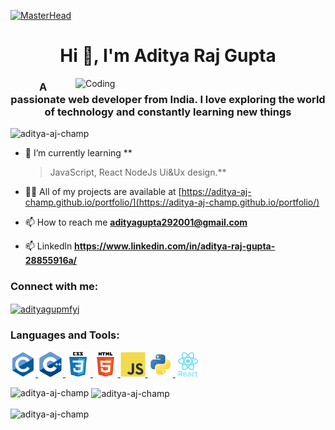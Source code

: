 [![MasterHead](https://miro.medium.com/v2/resize:fit:679/1*mB6YLIGqIk1hTzU6Fb12zQ.gif)](https://rishavchanda.io)
<h1 align="center">Hi 👋, I'm Aditya Raj Gupta</h1>
<img align="right" alt="Coding" width="400" src="https://qph.cf2.quoracdn.net/main-qimg-c0c2264911d8cd4a688acd0542240f95"/>
<h3 align="center">A passionate web developer from India. I love exploring the world of technology and constantly learning new things</h3>

<p align="left"> <img src="https://komarev.com/ghpvc/?username=aditya-aj-champ&label=Profile%20views&color=0e75b6&style=flat" alt="aditya-aj-champ" /> </p>

- 🌱 I’m currently learning **
  >JavaScript,
  > React
  > NodeJs
  > Ui&Ux design.**

- 👨‍💻 All of my projects are available at [https://aditya-aj-champ.github.io/portfolio/](https://aditya-aj-champ.github.io/portfolio/)

- 📫 How to reach me **adityagupta292001@gmail.com**
- 📫 Linkedln  **https://www.linkedin.com/in/aditya-raj-gupta-28855916a/**

<h3 align="left">Connect with me:</h3>
<p align="left">
<a href="https://auth.geeksforgeeks.org/user/adityagupmfyj" target="blank"><img align="center" src="https://raw.githubusercontent.com/rahuldkjain/github-profile-readme-generator/master/src/images/icons/Social/geeks-for-geeks.svg" alt="adityagupmfyj" height="30" width="40" /></a>
</p>

<h3 align="left">Languages and Tools:</h3>
<p align="left"> <a href="https://www.cprogramming.com/" target="_blank" rel="noreferrer"> <img src="https://raw.githubusercontent.com/devicons/devicon/master/icons/c/c-original.svg" alt="c" width="40" height="40"/> </a> <a href="https://www.w3schools.com/cpp/" target="_blank" rel="noreferrer"> <img src="https://raw.githubusercontent.com/devicons/devicon/master/icons/cplusplus/cplusplus-original.svg" alt="cplusplus" width="40" height="40"/> </a> <a href="https://www.w3schools.com/css/" target="_blank" rel="noreferrer"> <img src="https://raw.githubusercontent.com/devicons/devicon/master/icons/css3/css3-original-wordmark.svg" alt="css3" width="40" height="40"/> </a> <a href="https://www.w3.org/html/" target="_blank" rel="noreferrer"> <img src="https://raw.githubusercontent.com/devicons/devicon/master/icons/html5/html5-original-wordmark.svg" alt="html5" width="40" height="40"/> </a> <a href="https://developer.mozilla.org/en-US/docs/Web/JavaScript" target="_blank" rel="noreferrer"> <img src="https://raw.githubusercontent.com/devicons/devicon/master/icons/javascript/javascript-original.svg" alt="javascript" width="40" height="40"/> </a> <a href="https://www.python.org" target="_blank" rel="noreferrer"> <img src="https://raw.githubusercontent.com/devicons/devicon/master/icons/python/python-original.svg" alt="python" width="40" height="40"/> </a> <a href="https://reactjs.org/" target="_blank" rel="noreferrer"> <img src="https://raw.githubusercontent.com/devicons/devicon/master/icons/react/react-original-wordmark.svg" alt="react" width="40" height="40"/> </a> </p>

<p><img align="left" src="https://github-readme-stats.vercel.app/api/top-langs?username=aditya-aj-champ&show_icons=true&locale=en&layout=compact" alt="aditya-aj-champ" /></p>

<p>&nbsp;<img align="center" src="https://github-readme-stats.vercel.app/api?username=aditya-aj-champ&show_icons=true&locale=en" alt="aditya-aj-champ" /></p>

<p><img align="center" src="https://github-readme-streak-stats.herokuapp.com/?user=aditya-aj-champ&" alt="aditya-aj-champ" /></p>


